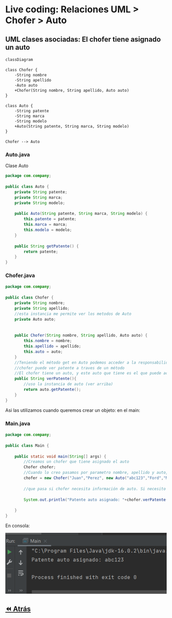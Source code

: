 <link rel="stylesheet" type="text/css" media="all" href="../styles.css" />

# Live coding: Relaciones UML > Chofer > Auto

## UML clases asociadas: El chofer tiene asignado un auto

```mermaid
classDiagram

class Chofer {
    -String nombre
    -String apellido
    -Auto auto
    +Chofer(String nombre, String apellido, Auto auto)
}

class Auto {
    -String patente
    -String marca
    -String modelo
    +Auto(String patente, String marca, String modelo)
}

Chofer --> Auto
```
### Auto.java

Clase Auto
```java
package com.company;

public class Auto {
    private String patente;
    private String marca;
    private String modelo;

    public Auto(String patente, String marca, String modelo) {
        this.patente = patente;
        this.marca = marca;
        this.modelo = modelo;
    }

    public String getPatente() {
        return patente;
    }
}

```
### Chofer.java

```java
package com.company;

public class Chofer {
    private String nombre;
    private String apellido;
    //esta instancia me permite ver los metodos de Auto
    private Auto auto;


    public Chofer(String nombre, String apellido, Auto auto) {
        this.nombre = nombre;
        this.apellido = apellido;
        this.auto = auto;
    }
    //Teniendo el método get en Auto podemos acceder a la responsabilidad de Auto
    //chofer puede ver patente a traves de un método
    //El chofer tiene un auto, y este auto que tiene es el que puede acceder a los metodos correspondientes del auto, se mantiene la responsabilidad en el auto.
    public String verPatente(){
        //uso la instancia de auto (ver arriba)
        return auto.getPatente();
    }
}
```
Asi las utilizamos cuando queremos crear un objeto: en el main:

### Main.java

```java
package com.company;

public class Main {

    public static void main(String[] args) {
        //Creamos un chofer que tiene asignado el auto
        Chofer chofer;
        //Cuando lo creo pasamos por parametro nombre, apellido y auto, lo podemos crear en este momento
        chofer = new Chofer("Juan","Perez", new Auto("abc123","Ford","Mondeo"));

        //que pasa si chofer necesita información de auto. Si necesito acceder debo tener un get o un set en Auto.

        System.out.println("Patente auto asignado: "+chofer.verPatente());

    }
}
```

En consola:

![img](../img/lc7a.png)


## [⏪ Atrás](../README.md)
